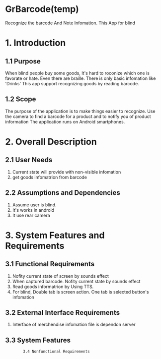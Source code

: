 # GrBarcode(temp)
Recognize the barcode And Note Infomation. This App for blind 


# 1. Introduction
## 1.1 Purpose
When blind people buy some goods, It's hard to roconize which one is favorate or hate.
Even there are braille. There is only basic infomation like 'Drinks'
This app support recognizing goods by reading barcode.

## 1.2 Scope
The purpose of the application is to make things easier to recognize.
Use the camera to find a barcode for a product and to notify you of product information 
The application runs on Android smartphones.

# 2. Overall Description

## 2.1 User Needs
1. Current state will provide with non-visible infomation
2. get goods infomatrion from barcode

## 2.2 Assumptions and Dependencies
1. Assume user is blind.
2. It's works in android
3. It use rear camera


# 3. System Features and Requirements

## 3.1 Functional Requirements
1. Nofity current state of screen by sounds effect
2. When captured barcode. Nofity current state by sounds effect
3. Read goods informatrion by Using TTS.
4. For blind, Double tab is screen action. One tab is selected button's infomation

## 3.2 External Interface Requirements
1. Interface of merchendise infomation file is dependon server

## 3.3 System Features

            3.4 Nonfunctional Requirements

